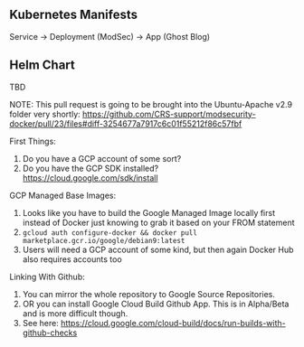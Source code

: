## Kubernetes Manifests
Service -> Deployment (ModSec) -> App (Ghost Blog)

## Helm Chart
TBD

NOTE: This pull request is going to be brought into the Ubuntu-Apache v2.9 folder very shortly: https://github.com/CRS-support/modsecurity-docker/pull/23/files#diff-3254677a7917c6c01f55212f86c57fbf

First Things:
1. Do you have a GCP account of some sort?
2. Do you have the GCP SDK installed? https://cloud.google.com/sdk/install

GCP Managed Base Images:
1. Looks like you have to build the Google Managed Image locally first instead of Docker just knowing to grab it based on your FROM statement
2. `gcloud auth configure-docker && docker pull marketplace.gcr.io/google/debian9:latest`
3. Users will need a GCP account of some kind, but then again Docker Hub also requires accounts too

Linking With Github:
1. You can mirror the whole repository to Google Source Repositories. 
2. OR you can install Google Cloud Build Github App. This is in Alpha/Beta and is more difficult though.
3. See here: https://cloud.google.com/cloud-build/docs/run-builds-with-github-checks
